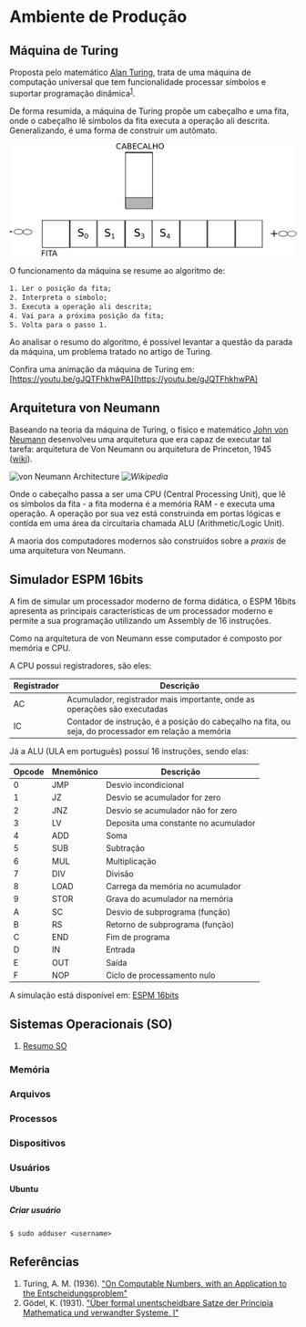 # Ambiente de Produção

## Máquina de Turing

Proposta pelo matemático [Alan Turing](https://en.wikipedia.org/wiki/Alan_Turing), trata de uma máquina de computação universal que tem funcionalidade processar símbolos e suportar programação dinâmica<sup>[1](##Referências)</sup>. 

De forma resumida, a máquina de Turing propõe um cabeçalho e uma fita, onde o cabeçalho lê símbolos da fita executa a operação ali descrita. Generalizando, é uma forma de construir um autômato.

![Máquina de Turing](/assets/img/turing_tape_header.png)

O funcionamento da máquina se resume ao algoritmo de:
```
1. Ler o posição da fita;
2. Interpreta o símbolo;
3. Executa a operação ali descrita;
4. Vai para a próxima posição da fita;
5. Volta para o passo 1.
```
 
Ao analisar o resumo do algoritmo, é possível levantar a questão da parada da máquina, um problema tratado no artigo de Turing.

Confira uma animação da máquina de Turing em: [https://youtu.be/gJQTFhkhwPA](https://youtu.be/gJQTFhkhwPA)

## Arquitetura von Neumann

Baseando na teoria da máquina de Turing, o físico e matemático [John von Neumann](https://en.wikipedia.org/wiki/John_von_Neumann) desenvolveu uma arquitetura que era capaz de executar tal tarefa: arquitetura de Von Neumann ou arquitetura de Princeton, 1945 ([wiki](https://en.wikipedia.org/wiki/Von_Neumann_architecture)).

![von Neumann Architecture](https://upload.wikimedia.org/wikipedia/commons/thumb/e/e5/Von_Neumann_Architecture.svg/2880px-Von_Neumann_Architecture.svg.png)
*![Wikipedia](https://en.wikipedia.org/wiki/Von_Neumann_architecture)*

Onde o cabeçalho passa a ser uma CPU (Central Processing Unit), que lê os símbolos da fita - a fita moderna é a memória RAM - e executa uma operação. A operação por sua vez está construinda em portas lógicas e contída em uma área da circuitaria chamada ALU (Arithmetic/Logic Unit).

A maoria dos computadores modernos são construídos sobre a *praxis* de uma arquitetura von Neumann. 

## Simulador ESPM 16bits

A fim de simular um processador moderno de forma didática, o ESPM 16bits apresenta as principais características de um processador moderno e permite a sua programação utilizando um Assembly de 16 instruções.

Como na arquitetura de von Neumann esse computador é composto por memória e CPU.

A CPU possui registradores, são eles:

| Registrador | Descrição |
| --- | --- |
| AC  | Acumulador, registrador mais importante, onde as operações são executadas |
| IC  | Contador de instrução, é a posição do cabeçalho na fita, ou seja, do processador em relação a memória |

Já a ALU (ULA em português) possuí 16 instruções, sendo elas:

| Opcode | Mnemônico | Descrição | 	
| --- | --- | --- |
| 0      | JMP       | Desvio incondicional |
| 1      | JZ        | Desvio se acumulador for zero |
| 2      | JNZ       | Desvio se acumulador não for zero |
| 3      | LV        | Deposita uma constante no acumulador |
| 4      | ADD       | Soma |
| 5      | SUB       | Subtração |
| 6      | MUL       | Multiplicação |
| 7      | DIV       | Divisão |
| 8      | LOAD      | Carrega da memória no acumulador |
| 9      | STOR      | Grava do acumulador na memória |
| A      | SC        | Desvio de subprograma (função) |
| B      | RS        | Retorno de subprograma (função) |
| C      | END       | Fim de programa |
| D      | IN        | Entrada |
| E      | OUT       | Saída |
| F      | NOP       | Ciclo de processamento nulo |

A simulação está disponível em:
[ESPM 16bits](/espm.16bits)

## Sistemas Operacionais (SO)
1. [Resumo SO](/assets/pdf/ESPM-ResumoSO.pdf)

### Memória

### Arquivos

### Processos

### Dispositivos

### Usuários

#### Ubuntu

##### Criar usuário

``
$ sudo adduser <username>
``




## Referências

1. Turing, A. M. (1936). ["On Computable Numbers, with an Application to the Entscheidungsproblem"](/assets/pdf/Turing_1936.pdf)
2. Gödel, K. (1931). ["Über formal unentscheidbare Satze der Principia Mathematica und verwandter Systeme, I"](/assets/pdf/Godel_1931.pdf)
